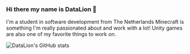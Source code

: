 ### Hi there my name is DataLion 👋

I'm a student in software development from The Netherlands
Minecraft is something I'm really passionated about and work with a lot!
Unity games are also one of my favorite things to work on.


![DataLion's GitHub stats](https://github-readme-stats.vercel.app/api?username=TheDataLion&show_icons=true&theme=radical)
